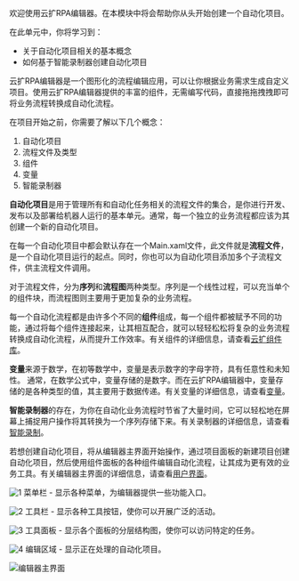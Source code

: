 欢迎使用云扩RPA编辑器。在本模块中将会帮助你从头开始创建一个自动化项目。

在此单元中，你将学习到：
- 关于自动化项目相关的基本概念
- 如何基于智能录制器创建自动化项目

云扩RPA编辑器是一个图形化的流程编辑应用，可以让你根据业务需求生成自定义项目。使用云扩RPA编辑器提供的丰富的组件，无需编写代码，直接拖拖拽拽即可将业务流程转换成自动化流程。

在项目开始之前，你需要了解以下几个概念：
1. 自动化项目
2. 流程文件及类型
3. 组件
4. 变量
5. 智能录制器

**自动化项目**是用于管理所有和自动化任务相关的流程文件的集合，是你进行开发、发布以及部署给机器人运行的基本单元。通常，每一个独立的业务流程都应该为其创建一个新的自动化项目。

在每一个自动化项目中都会默认存在一个Main.xaml文件，此文件就是**流程文件**，是一个自动化项目运行的起点。同时，你也可以为自动化项目添加多个子流程文件，供主流程文件调用。

对于流程文件，分为**序列**和**流程图**两种类型。序列是一个线性过程，可以充当单个的组件块，而流程图则主要用于更加复杂的业务流程。

每一个自动化流程都是由许多个不同的**组件**组成，每一个组件都被赋予不同的功能，通过将每个组件连接起来，让其相互配合，就可以轻轻松松将复杂的业务流程转换成自动化流程，从而提升工作效率。有关组件的详细信息，请查看[云扩组件库](https://academy.encoo.com/zh-cn/wiki/Activities/ComponentsIntroduction.md)。

**变量**来源于数学，在初等数学中，变量是表示数字的字母字符，具有任意性和未知性。
通常，在数学公式中，变量存储的是数字。而在云扩RPA编辑器中，变量存储的是各种类型的值，其主要用于数据传递。有关变量的详细信息，请查看[变量](https://academy.encoo.com/zh-cn/wiki/Studio/Variables/Variables.md)。

**智能录制器**的存在，为你在自动化业务流程时节省了大量时间，它可以轻松地在屏幕上捕捉用户操作将其转换为一个序列存储下来。有关录制器的详细信息，请查看[智能录制](https://academy.encoo.com/zh-cn/wiki/Studio/Recording/Recording.md)。

若想创建自动化项目，将从编辑器主界面开始操作，通过项目面板的新建项目创建自动化项目，然后使用组件面板的各种组件编辑自动化流程，让其成为更有效的业务工具。有关编辑器主界面的详细信息，请查看[用户界面](https://academy.encoo.com/zh-cn/wiki/Studio/Introduction/TheUserInterface.md)。

![1](https://docimages.blob.core.chinacloudapi.cn/images/Studio/userInterface/1.PNG)  菜单栏 - 显示各种菜单，为编辑器提供一些功能入口。

![2](https://docimages.blob.core.chinacloudapi.cn/images/Studio/userInterface/2.PNG)  工具栏 - 显示各种工具按钮，使你可以开展广泛的活动。

![3](https://docimages.blob.core.chinacloudapi.cn/images/Studio/userInterface/3.PNG)  工具面板 - 显示各个面板的分层结构图，使你可以访问特定的任务。

![4](https://docimages.blob.core.chinacloudapi.cn/images/Studio/userInterface/4.PNG)  编辑区域 - 显示正在处理的自动化项目。

![编辑器主界面](https://docimages.blob.core.chinacloudapi.cn/images/Studio/userInterface/mainInterface.PNG)
